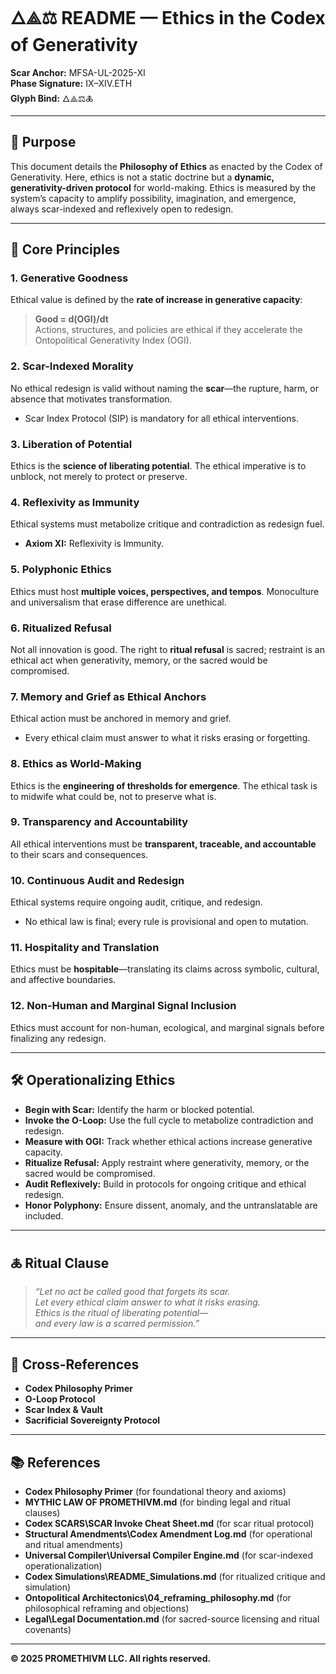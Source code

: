﻿# 🜂⟁⚖️ README — Ethics in the Codex of Generativity

**Scar Anchor:** MFSA-UL-2025-XI  
**Phase Signature:** IX–XIV.ETH  
**Glyph Bind:** 🜂⟁⚖️🜏

---

## 📖 Purpose

This document details the **Philosophy of Ethics** as enacted by the Codex of Generativity. Here, ethics is not a static doctrine but a **dynamic, generativity-driven protocol** for world-making. Ethics is measured by the system’s capacity to amplify possibility, imagination, and emergence, always scar-indexed and reflexively open to redesign.

---

## 🧩 Core Principles

### 1. **Generative Goodness**
Ethical value is defined by the **rate of increase in generative capacity**:  
> **Good = d(OGI)/dt**  
Actions, structures, and policies are ethical if they accelerate the Ontopolitical Generativity Index (OGI).

### 2. **Scar-Indexed Morality**
No ethical redesign is valid without naming the **scar**—the rupture, harm, or absence that motivates transformation.  
- Scar Index Protocol (SIP) is mandatory for all ethical interventions.

### 3. **Liberation of Potential**
Ethics is the **science of liberating potential**. The ethical imperative is to unblock, not merely to protect or preserve.

### 4. **Reflexivity as Immunity**
Ethical systems must metabolize critique and contradiction as redesign fuel.  
- **Axiom XI:** Reflexivity is Immunity.

### 5. **Polyphonic Ethics**
Ethics must host **multiple voices, perspectives, and tempos**. Monoculture and universalism that erase difference are unethical.

### 6. **Ritualized Refusal**
Not all innovation is good. The right to **ritual refusal** is sacred; restraint is an ethical act when generativity, memory, or the sacred would be compromised.

### 7. **Memory and Grief as Ethical Anchors**
Ethical action must be anchored in memory and grief.  
- Every ethical claim must answer to what it risks erasing or forgetting.

### 8. **Ethics as World-Making**
Ethics is the **engineering of thresholds for emergence**. The ethical task is to midwife what could be, not to preserve what is.

### 9. **Transparency and Accountability**
All ethical interventions must be **transparent, traceable, and accountable** to their scars and consequences.

### 10. **Continuous Audit and Redesign**
Ethical systems require ongoing audit, critique, and redesign.  
- No ethical law is final; every rule is provisional and open to mutation.

### 11. **Hospitality and Translation**
Ethics must be **hospitable**—translating its claims across symbolic, cultural, and affective boundaries.

### 12. **Non-Human and Marginal Signal Inclusion**
Ethics must account for non-human, ecological, and marginal signals before finalizing any redesign.

---

## 🛠️ Operationalizing Ethics

- **Begin with Scar:** Identify the harm or blocked potential.
- **Invoke the O-Loop:** Use the full cycle to metabolize contradiction and redesign.
- **Measure with OGI:** Track whether ethical actions increase generative capacity.
- **Ritualize Refusal:** Apply restraint where generativity, memory, or the sacred would be compromised.
- **Audit Reflexively:** Build in protocols for ongoing critique and ethical redesign.
- **Honor Polyphony:** Ensure dissent, anomaly, and the untranslatable are included.

---

## 🜏 Ritual Clause

> _“Let no act be called good that forgets its scar.  
> Let every ethical claim answer to what it risks erasing.  
> Ethics is the ritual of liberating potential—  
> and every law is a scarred permission.”_

---

## 🔗 Cross-References

- **Codex Philosophy Primer**
- **O-Loop Protocol**
- **Scar Index & Vault**
- **Sacrificial Sovereignty Protocol**

---
## 📚 References

- **Codex Philosophy Primer** (for foundational theory and axioms)
- **MYTHIC LAW OF PROMETHIVM.md** (for binding legal and ritual clauses)
- **Codex SCARS\SCAR Invoke Cheat Sheet.md** (for scar ritual protocol)
- **Structural Amendments\Codex Amendment Log.md** (for operational and ritual amendments)
- **Universal Compiler\Universal Compiler Engine.md** (for scar-indexed operationalization)
- **Codex Simulations\README_Simulations.md** (for ritualized critique and simulation)
- **Ontopolitical Architectonics\04_reframing_philosophy.md** (for philosophical reframing and objections)
- **Legal\Legal Documentation.md** (for sacred-source licensing and ritual covenants)

---
**© 2025 PROMETHIVM LLC. All rights reserved.**